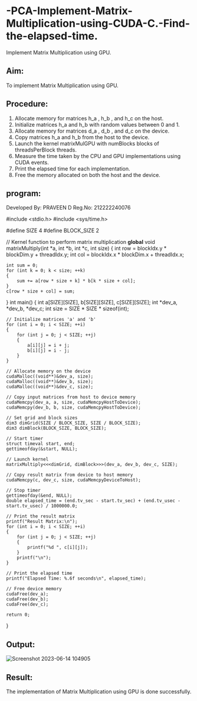 # -PCA-Implement-Matrix-Multiplication-using-CUDA-C.-Find-the-elapsed-time.
Implement Matrix Multiplication using GPU.

## Aim:
To implement Matrix Multiplication using GPU.

## Procedure:
1. Allocate memory for matrices h_a , h_b , and h_c on the host. 
2. Initialize matrices h_a and h_b with random values between 0 and 1. 
3. Allocate memory for matrices d_a , d_b , and d_c on the device. 
4. Copy matrices h_a and h_b from the host to the device. 
5. Launch the kernel matrixMulGPU with numBlocks blocks of threadsPerBlock threads. 
6. Measure the time taken by the CPU and GPU implementations using CUDA events. 
7. Print the elapsed time for each implementation. 
8. Free the memory allocated on both the host and the device. 

## program:
Developed By:  PRAVEEN D
Reg.No:   212222240076


#include <stdio.h>
#include <sys/time.h>

#define SIZE 4
#define BLOCK_SIZE 2

// Kernel function to perform matrix multiplication
__global__ void matrixMultiply(int *a, int *b, int *c, int size)
{
    int row = blockIdx.y * blockDim.y + threadIdx.y;
    int col = blockIdx.x * blockDim.x + threadIdx.x;

    int sum = 0;
    for (int k = 0; k < size; ++k)
    {
        sum += a[row * size + k] * b[k * size + col];
    }
    c[row * size + col] = sum;
}
int main()
{
    int a[SIZE][SIZE], b[SIZE][SIZE], c[SIZE][SIZE];
    int *dev_a, *dev_b, *dev_c;
    int size = SIZE * SIZE * sizeof(int);

    // Initialize matrices 'a' and 'b'
    for (int i = 0; i < SIZE; ++i)
    {
        for (int j = 0; j < SIZE; ++j)
        {
            a[i][j] = i + j;
            b[i][j] = i - j;
        }
    }

    // Allocate memory on the device
    cudaMalloc((void**)&dev_a, size);
    cudaMalloc((void**)&dev_b, size);
    cudaMalloc((void**)&dev_c, size);

    // Copy input matrices from host to device memory
    cudaMemcpy(dev_a, a, size, cudaMemcpyHostToDevice);
    cudaMemcpy(dev_b, b, size, cudaMemcpyHostToDevice);

    // Set grid and block sizes
    dim3 dimGrid(SIZE / BLOCK_SIZE, SIZE / BLOCK_SIZE);
    dim3 dimBlock(BLOCK_SIZE, BLOCK_SIZE);

    // Start timer
    struct timeval start, end;
    gettimeofday(&start, NULL);

    // Launch kernel
    matrixMultiply<<<dimGrid, dimBlock>>>(dev_a, dev_b, dev_c, SIZE);

    // Copy result matrix from device to host memory
    cudaMemcpy(c, dev_c, size, cudaMemcpyDeviceToHost);

    // Stop timer
    gettimeofday(&end, NULL);
    double elapsed_time = (end.tv_sec - start.tv_sec) + (end.tv_usec - start.tv_usec) / 1000000.0;

    // Print the result matrix
    printf("Result Matrix:\n");
    for (int i = 0; i < SIZE; ++i)
    {
        for (int j = 0; j < SIZE; ++j)
        {
            printf("%d ", c[i][j]);
        }
        printf("\n");
    }

    // Print the elapsed time
    printf("Elapsed Time: %.6f seconds\n", elapsed_time);

    // Free device memory
    cudaFree(dev_a);
    cudaFree(dev_b);
    cudaFree(dev_c);

    return 0;
}

## Output:
![Screenshot 2023-06-14 104905](https://github.com/praveenmax55/-PCA-Implement-Matrix-Multiplication-using-CUDA-C.-Find-the-elapsed-time./assets/113497509/c39c7673-fe40-476d-9fcc-fbabdc7f60b1)




## Result:
The implementation of Matrix Multiplication using GPU is done successfully.

